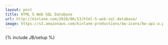 ```yaml
---
layout: post
title: HTML 5 Web SQL Database
url: http://kinlane.com/2010/06/13/html-5-web-sql-database/
image: https://s3.amazonaws.com/kinlane-productions/bw-icons/bw-api-a.png
---
```

{% include JB/setup %}
